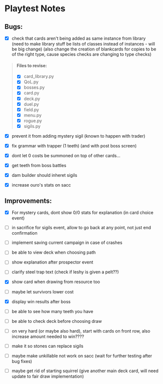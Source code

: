 # Playtest Notes

## Bugs:

- [x] check that cards aren't being added as same instance from library (need to make library stuff be lists of classes instead of instances - will be big change) (also change the creation of blankcards for copies to be of the right type, cause species checks are changing to type checks)
 > #### Files to revise:
 > - [x] card_library.py
 > - [x] QoL.py
 > - [x] bosses.py
 > - [x] card.py
 > - [x] deck.py
 > - [x] duel.py
 > - [x] field.py
 > - [x] menu.py
 > - [x] rogue.py
 > - [x] sigils.py

- [x] prevent it from adding mystery sigil (known to happen with trader)

- [x] fix grammar with trapper (1 teeth) (and with post boss screen)

- [x] dont let 0 costs be summoned on top of other cards...

- [x] get teeth from boss battles

- [x] dam builder should inheret sigils

- [x] increase ouro's stats on sacc



## Improvements:

- [x] For mystery cards, dont show 0/0 stats for explanation (in card choice event)

- [ ] in sacrifice for sigils event, allow to go back at any point, not just end confirmation

- [ ] implement saving current campaign in case of crashes

- [ ] be able to view deck when choosing path

- [ ] show explanation after prospector event

- [ ] clarify steel trap text (check if leshy is given a pelt??)

- [x] show card when drawing from resource too

- [ ] maybe let survivors lower cost

- [x] display win results after boss

- [ ] be able to see how many teeth you have

- [ ] be able to check deck before choosing draw

- [ ] on very hard (or maybe also hard), start with cards on front row, also increase amount needed to win????

- [ ] make it so stones can replace sigils

- [ ] maybe make unkillable not work on sacc (wait for further testing after bug fixes)

- [ ] maybe get rid of starting squirrel (give another main deck card, will need update to fair draw implementation)
